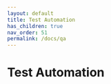 ```yaml
---
layout: default
title: Test Automation
has_children: true
nav_order: 51
permalink: /docs/qa
---
```


# Test Automation
